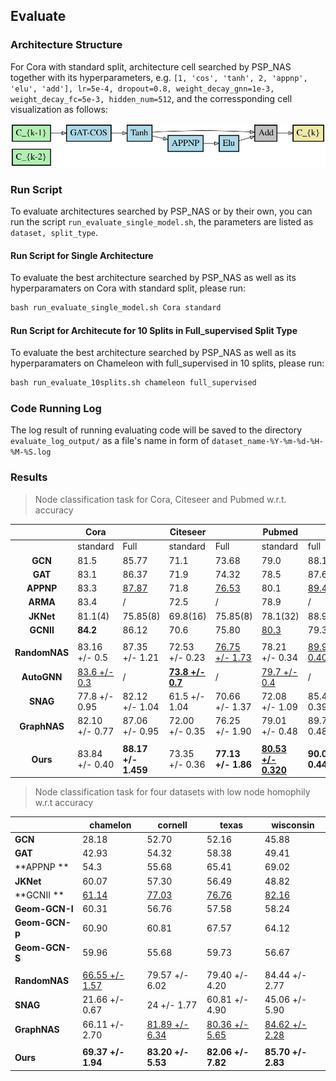 ## Evaluate

### Architecture Structure

For Cora with standard split, architecture cell searched by PSP_NAS together with its hyperparameters, e.g. `[1, 'cos', 'tanh', 2, 'appnp', 'elu', 'add'], lr=5e-4, dropout=0.8, weight_decay_gnn=1e-3, weight_decay_fc=5e-3, hidden_num=512`, and the corressponding cell visualization as follows:

![Cora_standard](https://github.com/PasaLab/PSP/blob/master/figures/Cora_standard.png)

### Run Script

To evaluate architectures searched by PSP_NAS or by their own, you can run the script `run_evaluate_single_model.sh`, the parameters are listed as `dataset, split_type`.

#### Run Script for Single Architecture

To evaluate the best architecture searched by PSP_NAS  as well as its hyperparamaters on Cora with standard split, please run: 

```python
bash run_evaluate_single_model.sh Cora standard
```

#### Run Script for Architecute for 10 Splits in Full_supervised Split Type

To evaluate the best architecture searched by PSP_NAS  as well as its hyperparamaters on Chameleon with full_supervised in 10 splits, please run: 

```python
bash run_evaluate_10splits.sh chameleon full_supervised
```

### Code Running Log

The log result of running evaluating code will be saved to the directory `evaluate_log_output/` as a file's name in form of `dataset_name-%Y-%m-%d-%H-%M-%S.log`

### Results

> Node classification task for Cora, Citeseer and Pubmed w.r.t. accuracy

|               | Cora                |                     | Citeseer                |                       | Pubmed                     |                       |
| :-----------: | ------------------- | ------------------- | ----------------------- | --------------------- | -------------------------- | --------------------- |
|               | standard            | Full                | standard                | Full                  | standard                   | full                  |
|    **GCN**    | 81.5                | 85.77               | 71.1                    | 73.68                 | 79.0                       | 88.13                 |
|    **GAT**    | 83.1                | 86.37               | 71.9                    | 74.32                 | 78.5                       | 87.62                 |
|   **APPNP**   | 83.3                | <u>87.87</u>        | 71.8                    | <u>76.53</u>          | 80.1                       | <u>89.40</u>          |
|   **ARMA**    | 83.4                | /                   | 72.5                    | /                     | 78.9                       | /                     |
|   **JKNet**   | 81.1(4)             | 75.85(8)            | 69.8(16)                | 75.85(8)              | 78.1(32)                   | 88.94(64)             |
|   **GCNII**   | **84.2**            | 86.12               | 70.6                    | 75.80                 | <u>80.3</u>                | 79.3                  |
|               |                     |                     |                         |                       |                            |                       |
| **RandomNAS** | 83.16 +/- 0.5       | 87.35 +/- 1.21      | 72.53 +/- 0.23          | <u>76.75 +/- 1.73</u> | 78.21 +/- 0.34             | <u>89.96 +/- 0.40</u> |
|  **AutoGNN**  | <u>83.6 +/- 0.3</u> | /                   | <u>**73.8 +/- 0.7**</u> | /                     | <u>79.7 +/- 0.4</u>        | /                     |
|   **SNAG**    | 77.8 +/- 0.95       | 82.12 +/- 1.04      | 61.5 +/- 1.04           | 70.66 +/- 1.37        | 72.08 +/- 1.09             | 85.48 +/- 0.39        |
| **GraphNAS**  | 82.10 +/- 0.77      | 87.06 +/- 0.95      | 72.00 +/- 0.35          | 76.25 +/- 1.90        | 79.01 +/- 0.48             | 89.70 +- 0.48         |
|               |                     |                     |                         |                       |                            |                       |
|   **Ours**    | 83.84 +/- 0.40      | **88.17 +/- 1.459** | 73.35 +/- 0.36          | **77.13 +/- 1.86**    | <u>**80.53 +/- 0.320**</u> | **90.04 +/- 0.44**    |



> Node classification task for four datasets with low node homophily w.r.t accuracy

|                | chamelon              | cornell               | texas                 | wisconsin             |
| :------------- | --------------------- | --------------------- | --------------------- | --------------------- |
| **GCN**        | 28.18                 | 52.70                 | 52.16                 | 45.88                 |
| **GAT**        | 42.93                 | 54.32                 | 58.38                 | 49.41                 |
| **APPNP **     | 54.3                  | 55.68                 | 65.41                 | 69.02                 |
| **JKNet**      | 60.07                 | 57.30                 | 56.49                 | 48.82                 |
| **GCNII **     | <u>61.14</u>          | <u>77.03</u>          | <u>76.76</u>          | <u>82.16</u>          |
| **Geom-GCN-I** | 60.31                 | 56.76                 | 57.58                 | 58.24                 |
| **Geom-GCN-p** | 60.90                 | 60.81                 | 67.57                 | 64.12                 |
| **Geom-GCN-S** | 59.96                 | 55.68                 | 59.73                 | 56.67                 |
|                |                       |                       |                       |                       |
| **RandomNAS**  | <u>66.55 +/- 1.57</u> | 79.57 +/- 6.02        | 79.40 +/- 4.20        | 84.44 +/- 2.77        |
| **SNAG**       | 21.66 +/- 0.67        | 24 +/- 1.77           | 60.81 +/- 4.90        | 45.06 +/- 5.90        |
| **GraphNAS**   | 66.11 +/- 2.70        | <u>81.89 +/- 6.34</u> | <u>80.36 +/- 5.65</u> | <u>84.62 +/- 2.28</u> |
|                |                       |                       |                       |                       |
| **Ours**       | **69.37 +/- 1.94**    | **83.20 +/- 5.53**    | **82.06 +/- 7.82**    | **85.70 +/- 2.83**    |

